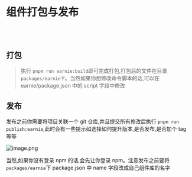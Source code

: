 # 组件打包与发布

<br />
<br />

## 打包

> 执行 `pnpm run earnie:build`即可完成打包,打包后的文件在目录 `packages/earnie下`。当然如果你想修改命令脚本的话,可以在 earnie/package.json 中的 script 字段中修改

## 发布

发布之前你需要将项目关联一个 git 仓库,并且提交所有修改后执行 `pnpm run publish:earnie`,此时会有一些提示如选择如何提升版本,是否发布,是否加个 tag 等等

![image.png](https://p1-juejin.byteimg.com/tos-cn-i-k3u1fbpfcp/8e1b7c40484f49c999ba492303e2855c~tplv-k3u1fbpfcp-watermark.image?)

当然,如果你没有登录 npm 的话,会先让你登录 npm。注意发布之前要将 `packages/earnie`下 package.json 中 name 字段改成自己组件库的名字
